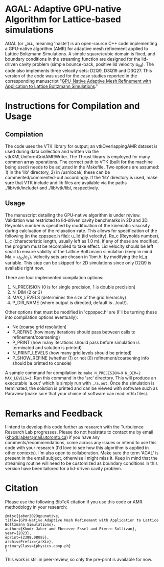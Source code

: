 # AGAL: Adaptive GPU-native Algorithm for Lattice-based simulations
AGAL (or عَجَل, meaning 'haste') is an open-source C++ code implementing a GPU-native algorithm (AMR) for adaptive mesh refinement applied to Lattice Boltzmann Simulations. A simple square/cubic domain is fixed, and boundary conditions in the streaming function are designed for the lid-driven cavity problem (simple bounce-back, positive lid velocity $u_{\text{lid}}$). The code also implements three velocity sets: D2Q9, D3Q19 and D3Q27. This version of the code was used for the case studies reported in the corresponding manuscript "[GPU-Native Adaptive Mesh Refinement with Application to Lattice Boltzmann Simulations](https://arxiv.org/abs/2308.08085)." 

# Instructions for Compilation and Usage

## Compilation

The code uses the VTK library for output; an vtkOverlappingAMR dataset is used during data collection and written via the vtkXMLUniformGridAMRWriter. The Thrust library is employed for many common array operations. The correct path to VTK (built for the machine being used) needs to be adjusted in the Makefile. Two options are assumed: 1) in the 'lib' directory, 2) in /usr/local/, these can be commented/commented-out accordingly. If the 'lib' directory is used, make sure that VTK include and lib files are available via the paths ./lib/vtk/include/ and ./lib/vtk/lib/, respectively.

## Usage

The manuscript detailing the GPU-native algorithm is under review. Validation was restricted to lid-driven cavity benchmarks in 2D and 3D. Reynolds number is specified by modification of the kinematic viscosity during calcluation of the relaxation-rate. This allows for specification of the following (in the cppspec.h file): u_lid (lid velocity), Re_c (Reynolds number), L_c (characteristic length, usually left as 1.0 m). If any of these are modified, the program must be recompiled to take effect. Lid velocity should be left small to ensure validity of the Lattice Boltzmann simulation (keep in mind $\text{Ma} = u_{\text{lid}} / c_s$). Velocity sets are chosen in 'lbm.h' by modifying the ld_q variable. This step can be skipped for 2D simulations since only D2Q9 is available right now.
   
There are four implemented compilation options:
1. N_PRECISION (0 is for single precision, 1 is double precision)
2. N_DIM (2 or 3)
3. MAX_LEVELS (determines the size of the grid hierarchy)
4. P_DIR_NAME (where output is directed, default is  ../out/).

Other options that must be modified in 'cppspec.h' are (I'll be turning these into compilation options eventually):
- Nx (coarse grid resolution)
- P_REFINE (how many iterations should pass between calls to refinement/coarsening)
- P_PRINT (how many iterations should pass before simulation is terminated and solution is printed)
- N_PRINT_LEVELS (how many grid levels should be printed)
- P_SHOW_REFINE (whether (1) or not (0) refinement/coarsening info should be printed to console)

A sample command for compilation is:
`make N_PRECISION=0 N_DIM=2 MAX_LEVELS=3`. Run this command in the 'src' directory. This will produce an executable 'a.out' which is simply run with `./a.out`. Once the simulation is terminated, the solution is printed and can be viewed with software such as Paraview (make sure that your choice of software can read .vthb files).

# Remarks and Feedback

I intend to develop this code further as research with the Turbulence Research Lab progresses. Please do not hesistate to contact me by email (khodr.jaber@mail.utoronto.ca) if you have any comments/recommendations, come across any issues or intend to use this code with your research (I'd love to see how this algorithm is applied in other contexts). I'm also open to collaboration. Make sure the term 'AGAL' is present in the email subject, otherwise I might miss it. Keep in mind that the streaming routine will need to be customized as boundary conditions in this version have been tailored for a lid-driven cavity problem. 

# Citation

Please use the following BibTeX citation if you use this code or AMR methodology in your research:

    @misc{jaber2023gpunative,
    title={GPU-Native Adaptive Mesh Refinement with Application to Lattice Boltzmann Simulations}, 
    author={Khodr Jaber and Ebenezer Essel and Pierre Sullivan},
    year={2023},
    eprint={2308.08085},
    archivePrefix={arXiv},
    primaryClass={physics.comp-ph}
    }

This work is still in peer-review, so only the pre-print is available for now.
